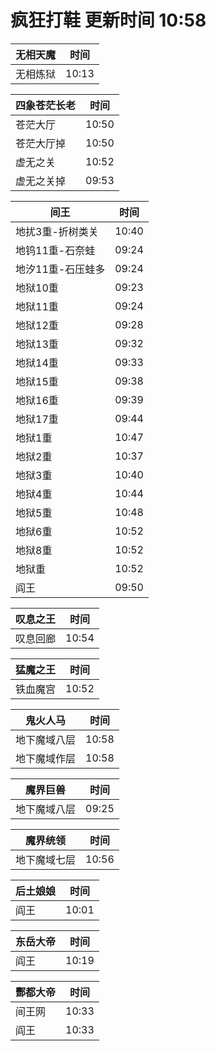 # 疯狂打鞋 更新时间 10:58

| 无相天魔   | 时间    |
|--------|-------|
| 无相炼狱 | 10:13 |

| 四象苍茫长老   | 时间    |
|--------|-------|
| 苍茫大厅 | 10:50 |
| 苍茫大厅掉 | 10:50 |
| 虚无之关 | 10:52 |
| 虚无之关掉 | 09:53 |

| 间王   | 时间    |
|--------|-------|
| 地扰3重-折树类关 | 10:40 |
| 地钨11重-石奈蛙 | 09:24 |
| 地汐11重-石压蛙多 | 09:24 |
| 地狱10重 | 09:23 |
| 地狱11重 | 09:24 |
| 地狱12重 | 09:28 |
| 地狱13重 | 09:32 |
| 地狱14重 | 09:33 |
| 地狱15重 | 09:38 |
| 地狱16重 | 09:39 |
| 地狱17重 | 09:44 |
| 地狱1重 | 10:47 |
| 地狱2重 | 10:37 |
| 地狱3重 | 10:40 |
| 地狱4重 | 10:44 |
| 地狱5重 | 10:48 |
| 地狱6重 | 10:52 |
| 地狱8重 | 10:52 |
| 地狱重 | 10:52 |
| 阎王 | 09:50 |

| 叹息之王   | 时间    |
|--------|-------|
| 叹息回廊 | 10:54 |

| 猛魔之王   | 时间    |
|--------|-------|
| 铁血魔宫 | 10:52 |

| 鬼火人马   | 时间    |
|--------|-------|
| 地下魔域八层 | 10:58 |
| 地下魔域作层 | 10:58 |

| 魔界巨兽   | 时间    |
|--------|-------|
| 地下魔域八层 | 09:25 |

| 魔界统领   | 时间    |
|--------|-------|
| 地下魔域七层 | 10:56 |

| 后土娘娘   | 时间    |
|--------|-------|
| 阎王 | 10:01 |

| 东岳大帝   | 时间    |
|--------|-------|
| 阎王 | 10:19 |

| 酆都大帝   | 时间    |
|--------|-------|
| 间王网 | 10:33 |
| 阎王 | 10:33 |